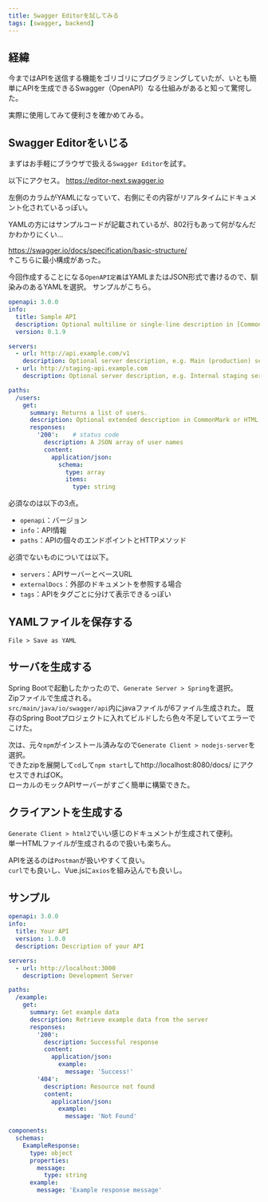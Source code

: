 ```yaml
---
title: Swagger Editorを試してみる
tags: [swagger, backend]
---
```


## 経緯
今まではAPIを送信する機能をゴリゴリにプログラミングしていたが、いとも簡単にAPIを生成できるSwagger（OpenAPI）なる仕組みがあると知って驚愕した。  

実際に使用してみて便利さを確かめてみる。


## Swagger Editorをいじる
まずはお手軽にブラウザで扱える`Swagger Editor`を試す。  
  
以下にアクセス。 
https://editor-next.swagger.io  
  
左側のカラムがYAMLになっていて、右側にその内容がリアルタイムにドキュメント化されているっぽい。  
  
YAMLの方にはサンプルコードが記載されているが、802行もあって何がなんだかわかりにくい…  
  
https://swagger.io/docs/specification/basic-structure/  
↑こちらに最小構成があった。  
  
今回作成することになる`OpenAPI定義`はYAMLまたはJSON形式で書けるので、馴染みのあるYAMLを選択。
サンプルがこちら。

```yml
openapi: 3.0.0
info:
  title: Sample API
  description: Optional multiline or single-line description in [CommonMark](http://commonmark.org/help/) or HTML.
  version: 0.1.9

servers:
  - url: http://api.example.com/v1
    description: Optional server description, e.g. Main (production) server
  - url: http://staging-api.example.com
    description: Optional server description, e.g. Internal staging server for testing

paths:
  /users:
    get:
      summary: Returns a list of users.
      description: Optional extended description in CommonMark or HTML.
      responses:
        '200':    # status code
          description: A JSON array of user names
          content:
            application/json:
              schema: 
                type: array
                items: 
                  type: string
```

必須なのは以下の3点。
* `openapi`：バージョン
* `info`：API情報
* `paths`：APIの個々のエンドポイントとHTTPメソッド

必須でないものについては以下。
* `servers`：APIサーバーとベースURL
* `externalDocs`：外部のドキュメントを参照する場合
* `tags`：APIをタグごとに分けて表示できるっぽい


## YAMLファイルを保存する
`File > Save as YAML`

## サーバを生成する
Spring Bootで起動したかったので、`Generate Server > Spring`を選択。  
Zipファイルで生成される。  
`src/main/java/io/swagger/api`内にjavaファイルが6ファイル生成された。
既存のSpring Bootプロジェクトに入れてビルドしたら色々不足していてエラーでこけた。  
  
次は、元々`npm`がインストール済みなので`Generate Client > nodejs-server`を選択。  
できたzipを展開して`cd`して`npm start`してhttp://localhost:8080/docs/ にアクセスできればOK。  
ローカルのモックAPIサーバーがすごく簡単に構築できた。


## クライアントを生成する
`Generate Client > html2`でいい感じのドキュメントが生成されて便利。  
単一HTMLファイルが生成されるので扱いも楽ちん。  
  
APIを送るのは`Postman`が扱いやすくて良い。  
`curl`でも良いし、Vue.jsに`axios`を組み込んでも良いし。


## サンプル
```yml
openapi: 3.0.0
info:
  title: Your API
  version: 1.0.0
  description: Description of your API

servers:
  - url: http://localhost:3000
    description: Development Server

paths:
  /example:
    get:
      summary: Get example data
      description: Retrieve example data from the server
      responses:
        '200':
          description: Successful response
          content:
            application/json:
              example:
                message: 'Success!'
        '404':
          description: Resource not found
          content:
            application/json:
              example:
                message: 'Not Found'

components:
  schemas:
    ExampleResponse:
      type: object
      properties:
        message:
          type: string
      example:
        message: 'Example response message'
```